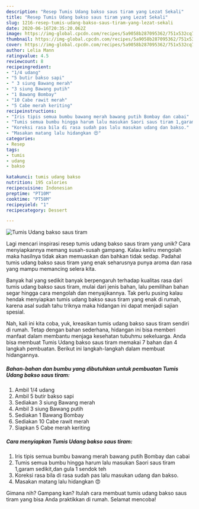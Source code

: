 ```yaml
---
description: "Resep Tumis Udang bakso saus tiram yang Lezat Sekali"
title: "Resep Tumis Udang bakso saus tiram yang Lezat Sekali"
slug: 1216-resep-tumis-udang-bakso-saus-tiram-yang-lezat-sekali
date: 2020-06-16T20:35:20.062Z
image: https://img-global.cpcdn.com/recipes/5a9058b287095362/751x532cq70/tumis-udang-bakso-saus-tiram-foto-resep-utama.jpg
thumbnail: https://img-global.cpcdn.com/recipes/5a9058b287095362/751x532cq70/tumis-udang-bakso-saus-tiram-foto-resep-utama.jpg
cover: https://img-global.cpcdn.com/recipes/5a9058b287095362/751x532cq70/tumis-udang-bakso-saus-tiram-foto-resep-utama.jpg
author: Lelia Mann
ratingvalue: 4.5
reviewcount: 8
recipeingredient:
- "1/4 udang"
- "5 butir bakso sapi"
- " 3 siung Bawang merah"
- "3 siung Bawang putih"
- "1 Bawang Bombay"
- "10 Cabe rawit merah"
- "5 Cabe merah keriting"
recipeinstructions:
- "Iris tipis semua bumbu bawang merah bawang putih Bombay dan cabai"
- "Tumis semua bumbu hingga harum lalu masukan Saori saus tiram 1,garam sedikit,dan gula 1 sendok teh"
- "Koreksi rasa bila di rasa sudah pas lalu masukan udang dan bakso."
- "Masakan matang lalu hidangkan 😍"
categories:
- Resep
tags:
- tumis
- udang
- bakso

katakunci: tumis udang bakso 
nutrition: 195 calories
recipecuisine: Indonesian
preptime: "PT10M"
cooktime: "PT58M"
recipeyield: "1"
recipecategory: Dessert

---
```



![Tumis Udang bakso saus tiram](https://img-global.cpcdn.com/recipes/5a9058b287095362/751x532cq70/tumis-udang-bakso-saus-tiram-foto-resep-utama.jpg)

Lagi mencari inspirasi resep tumis udang bakso saus tiram yang unik? Cara menyiapkannya memang susah-susah gampang. Kalau keliru mengolah maka hasilnya tidak akan memuaskan dan bahkan tidak sedap. Padahal tumis udang bakso saus tiram yang enak seharusnya punya aroma dan rasa yang mampu memancing selera kita.



Banyak hal yang sedikit banyak berpengaruh terhadap kualitas rasa dari tumis udang bakso saus tiram, mulai dari jenis bahan, lalu pemilihan bahan segar hingga cara mengolah dan menyajikannya. Tak perlu pusing kalau hendak menyiapkan tumis udang bakso saus tiram yang enak di rumah, karena asal sudah tahu triknya maka hidangan ini dapat menjadi sajian spesial.


Nah, kali ini kita coba, yuk, kreasikan tumis udang bakso saus tiram sendiri di rumah. Tetap dengan bahan sederhana, hidangan ini bisa memberi manfaat dalam membantu menjaga kesehatan tubuhmu sekeluarga. Anda bisa membuat Tumis Udang bakso saus tiram memakai 7 bahan dan 4 langkah pembuatan. Berikut ini langkah-langkah dalam membuat hidangannya.

<!--inarticleads1-->

##### Bahan-bahan dan bumbu yang dibutuhkan untuk pembuatan Tumis Udang bakso saus tiram:

1. Ambil 1/4 udang
1. Ambil 5 butir bakso sapi
1. Sediakan  3 siung Bawang merah
1. Ambil 3 siung Bawang putih
1. Sediakan 1 Bawang Bombay
1. Sediakan 10 Cabe rawit merah
1. Siapkan 5 Cabe merah keriting




<!--inarticleads2-->

##### Cara menyiapkan Tumis Udang bakso saus tiram:

1. Iris tipis semua bumbu bawang merah bawang putih Bombay dan cabai
1. Tumis semua bumbu hingga harum lalu masukan Saori saus tiram 1,garam sedikit,dan gula 1 sendok teh
1. Koreksi rasa bila di rasa sudah pas lalu masukan udang dan bakso.
1. Masakan matang lalu hidangkan 😍




Gimana nih? Gampang kan? Itulah cara membuat tumis udang bakso saus tiram yang bisa Anda praktikkan di rumah. Selamat mencoba!
